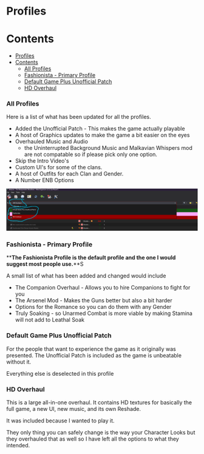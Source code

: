 # Profiles

# Contents
- [Profiles](#profiles)
- [Contents](#contents)
    - [All Profiles](#all-profiles)
    - [Fashionista - Primary Profile](#fashionista---primary-profile)
    - [Default Game Plus Unofficial Patch](#default-game-plus-unofficial-patch)
    - [HD Overhaul](#hd-overhaul)

### All Profiles

Here is a list of what has been updated for all the profiles.

- Added the Unofficial Patch - This makes the game actually playable
- A host of Graphics updates to make the game a bit easier on the eyes
- Overhauled Music and Audio
  - the Uninterrupted Background Music and Malkavian Whispers mod are not compatable so if please pick only one option.
- Skip the Intro Video's
- Custom UI's for some of the clans.
- A host of Outfits for each Clan and Gender.
- A Number ENB Options

![Alt Profiles](/img/Alt.png)

### Fashionista - Primary Profile

**__The Fashionista Profile is the default profile and the one I would suggest most people use.__**S

A small list of what has been added and changed would include

- The Companion Overhaul - Allows you to hire Companions to fight for you
- The Arsenel Mod - Makes the Guns better but also a bit harder
- Options for the Romance so you can do them with any Gender
- Truly Soaking - so Unarmed Combat is more viable by making Stamina will not add to Leathal Soak

### Default Game Plus Unofficial Patch

For the people that want to experience the game as it originally was presented. The Unofficial Patch is included as the game is unbeatable without it.

Everything else is deselected in this profile

### HD Overhaul

This is a large all-in-one overhaul. It contains HD textures for basically the full game, a new UI, new music, and its own Reshade.

It was included because I wanted to play it.

They only thing you can safely change is the way your Character Looks but they overhauled that as well so I have left all the options to what they intended.